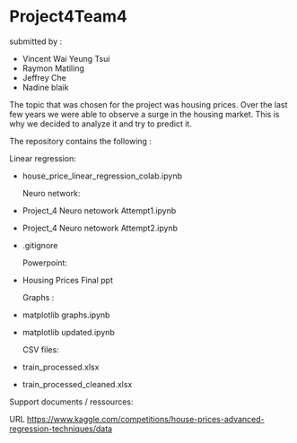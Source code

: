 # Project4Team4

submitted by :
- Vincent Wai Yeung Tsui
- Raymon Matiling
- Jeffrey Che
- Nadine blaik

The topic that was chosen for the project was housing prices. Over the last few years we were able to observe a surge in the housing market. This is why we decided to analyze it and try to predict it.

The repository contains the following :

Linear regression:
- house_price_linear_regression_colab.ipynb
  
  Neuro network:
- Project_4 Neuro netowork Attempt1.ipynb
- Project_4 Neuro netowork Attempt2.ipynb
- .gitignore
  
  Powerpoint:
- Housing Prices Final ppt
  
  Graphs :
  
- matplotlib graphs.ipynb
- matplotlib updated.ipynb
  
  CSV files:
- train_processed.xlsx
- train_processed_cleaned.xlsx


Support documents / ressources:

URL https://www.kaggle.com/competitions/house-prices-advanced-regression-techniques/data
